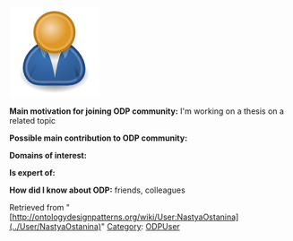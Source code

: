 [![Image:ODPUser.png](../images/a/a6/ODPUser.png)](../Image/ODPUser.png "Image:ODPUser.png")




  





__Main motivation for joining ODP community:__ I'm working on a thesis on a related topic


__Possible main contribution to ODP community:__


__Domains of interest:__


  



__Is expert of:__


  

__How did I know about ODP:__ friends, colleagues






Retrieved from "[http://ontologydesignpatterns.org/wiki/User:NastyaOstanina](../User/NastyaOstanina)"
 [Category](http://ontologydesignpatterns.org/wiki/Special:Categories "Special:Categories"): [ODPUser](../Category/ODPUser "Category:ODPUser")